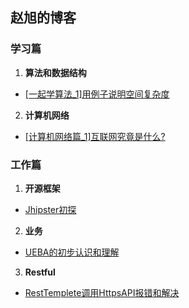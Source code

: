 ## 赵旭的博客

### 学习篇
1. **算法和数据结构**
- [[一起学算法_1]用例子说明空间复杂度](https://juejin.im/post/5e9970b26fb9a03c4e648065)
2. **计算机网络**
- [[计算机网络篇_1]互联网究竟是什么?](https://juejin.im/post/5e3ec09c518825492b50a0bb)



### 工作篇

1. **开源框架**
- [Jhipster初探](https://juejin.im/post/5e8fdd95f265da47ae4ac111)

2. **业务**
- [UEBA的初步认识和理解](https://juejin.im/post/5e8c28486fb9a03c947cc965)

3. **Restful**
- [RestTemplete调用HttpsAPI报错和解决](https://juejin.im/post/5e946c3551882573680f333a)
